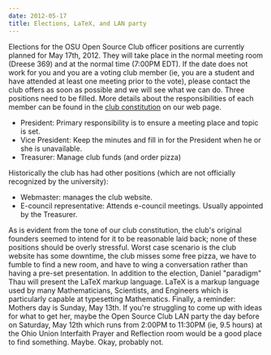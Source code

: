 ```yaml
---
date: 2012-05-17
title: Elections, LaTeX, and LAN party
---
```

Elections for the OSU Open Source Club officer positions are currently planned for May 17th, 2012\. They will take place in the normal meeting room (Dreese 369) and at the normal time (7:00PM EDT). If the date does not work for you and you are a voting club member (ie, you are a student and have attended at least one meeting prior to the vote), please contact the club offers as soon as possible and we will see what we can do. Three positions need to be filled. More details about the responsibilities of each member can be found in the [club constitution](/constitution) on our web page.

*   President: Primary responsibility is to ensure a meeting place and topic is set.
*   Vice President: Keep the minutes and fill in for the President when he or she is unavailable.
*   Treasurer: Manage club funds (and order pizza)

Historically the club has had other positions (which are not officially recognized by the university):

*   Webmaster: manages the club website.
*   E-council representative: Attends e-council meetings. Usually appointed by the Treasurer.

As is evident from the tone of our club constitution, the club's original founders seemed to intend for it to be reasonable laid back; none of these positions should be overly stressful. Worst case scenario is the club website has some downtime, the club misses some free pizza, we have to fumble to find a new room, and have to wing a conversation rather than having a pre-set presentation. In addition to the election, Daniel "paradigm" Thau will present the LaTeX markup language. LaTeX is a markup language used by many Mathematicians, Scientists, and Engineers which is particularly capable at typesetting Mathematics. Finally, a reminder: Mothers day is Sunday, May 13th. If you're struggling to come up with ideas for what to get her, maybe the Open Source Club LAN party the day before on Saturday, May 12th which runs from 2:00PM to 11:30PM (ie, 9.5 hours) at the Ohio Union Interfaith Prayer and Reflection room would be a good place to find something. Maybe. Okay, probably not.
